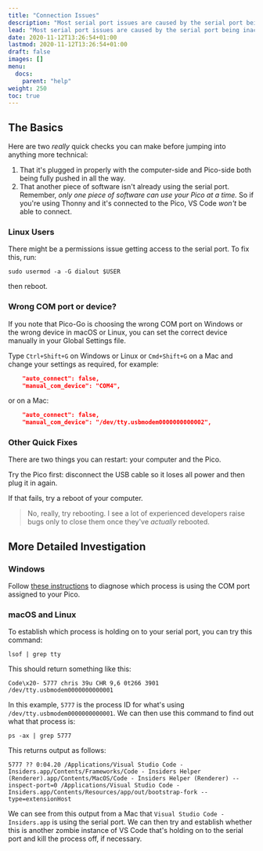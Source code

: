 ```yaml
---
title: "Connection Issues"
description: "Most serial port issues are caused by the serial port being inaccessible."
lead: "Most serial port issues are caused by the serial port being inaccessible."
date: 2020-11-12T13:26:54+01:00
lastmod: 2020-11-12T13:26:54+01:00
draft: false
images: []
menu: 
  docs:
    parent: "help"
weight: 250
toc: true
---
```


## The Basics

Here are two _really_ quick checks you can make before jumping into anything more technical:

1. That it's plugged in properly with the computer-side and Pico-side both being fully pushed in all the way.
2. That another piece of software isn't already using the serial port. Remember, *only one piece of software can use your Pico at a time.* So if you're using Thonny and it's connected to the Pico, VS Code *won't* be able to connect.

### Linux Users

There might be a permissions issue getting access to the serial port. To fix this, run:

```
sudo usermod -a -G dialout $USER
```

then reboot.

### Wrong COM port or device?

If you note that Pico-Go is choosing the wrong COM port on Windows or the wrong device in macOS or Linux, you can set the correct device manually in your Global Settings file.

Type `Ctrl+Shift+G` on Windows or Linux or `Cmd+Shift+G` on a Mac and change your settings as required, for example:

```json
	"auto_connect": false,
	"manual_com_device": "COM4",
```

or on a Mac:

```json
	"auto_connect": false,
	"manual_com_device": "/dev/tty.usbmodem0000000000002",
```

### Other Quick Fixes

There are two things you can restart: your computer and the Pico.

Try the Pico first: disconnect the USB cable so it loses all power and then plug it in again.

If that fails, try a reboot of your computer. 

> No, really, try rebooting. I see a lot of experienced developers raise bugs only to close them once they've _actually_ rebooted.

## More Detailed Investigation

### Windows

Follow [these instructions](https://knowledge.ni.com/KnowledgeArticleDetails?id=kA03q000000YGw9CAG&l=en-GB) to diagnose which process is using the COM port assigned to your Pico.

### macOS and Linux

To establish which process is holding on to your serial port, you can try this command:

```
lsof | grep tty
```

This should return something like this:

```
Code\x20- 5777 chris 39u CHR 9,6 0t266 3901 /dev/tty.usbmodem0000000000001
```

In this example, `5777` is the process ID for what's using `/dev/tty.usbmodem0000000000001`. We can then use this command to find out what that process is:

```
ps -ax | grep 5777
```

This returns output as follows:

```
5777 ?? 0:04.20 /Applications/Visual Studio Code - Insiders.app/Contents/Frameworks/Code - Insiders Helper (Renderer).app/Contents/MacOS/Code - Insiders Helper (Renderer) --inspect-port=0 /Applications/Visual Studio Code - Insiders.app/Contents/Resources/app/out/bootstrap-fork --type=extensionHost
```

We can see from this output from a Mac that `Visual Studio Code - Insiders.app` is using the serial port. We can then try and establish whether this is another zombie instance of VS Code that's holding on to the serial port and kill the process off, if necessary.